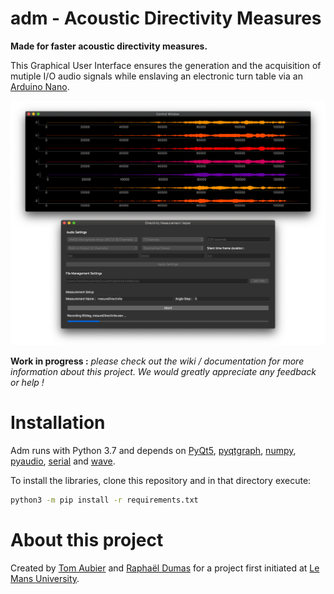 # adm - Acoustic Directivity Measures
**Made for faster acoustic directivity measures.**

This Graphical User Interface ensures the generation and the acquisition of mutiple I/O audio signals while enslaving an electronic turn table via an [Arduino Nano](https://store.arduino.cc/arduino-nano).

<img src="pictures/ScreenCapture.png">

**Work in progress :** *please check out the wiki / documentation for more information about this project. We would greatly appreciate any feedback or help !*

# Installation
Adm runs with Python 3.7 and depends on [PyQt5](https://pypi.org/project/PyQt5/), [pyqtgraph](http://www.pyqtgraph.org/), [numpy](https://www.numpy.org/), [pyaudio](https://pypi.org/project/PyAudio/), [serial](https://pypi.org/project/serial/) and [wave](https://docs.python.org/3/library/wave.html#module-wave).

To install the libraries, clone this repository and in that directory execute:
```sh
python3 -m pip install -r requirements.txt
```

# About this project
Created by [Tom Aubier](https://github.com/Tomaubier) and [Raphaël Dumas](https://github.com/DumasRaphael) for a project first initiated at [Le Mans University](http://www.univ-lemans.fr/fr/index.html).
